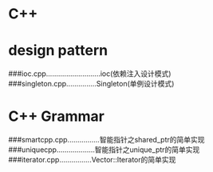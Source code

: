 # C++</br>
# design pattern</br>
###ioc.cpp...........................ioc(依赖注入设计模式)</br>
###singleton.cpp...............Singleton(单例设计模式)</br>
# C++ Grammar</br>
###smartcpp.cpp................智能指针之shared_ptr的简单实现</br>
###uniquecpp...................智能指针之unique_ptr的简单实现</br>
###iterator.cpp................Vector::Iterator的简单实现</br>

